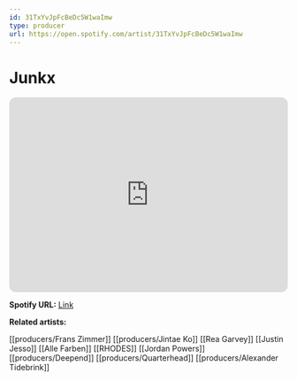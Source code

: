 ```yaml
---
id: 31TxYvJpFcBeDc5W1waImw
type: producer
url: https://open.spotify.com/artist/31TxYvJpFcBeDc5W1waImw
---
```

# Junkx

<iframe style="border-radius:12px" src="https://open.spotify.com/embed/artist/31TxYvJpFcBeDc5W1waImw" width="100%" height="352" frameBorder="0" allowfullscreen="" allow="autoplay; clipboard-write; encrypted-media; fullscreen; picture-in-picture" loading="lazy"></iframe>

**Spotify URL:** [Link](https://open.spotify.com/artist/31TxYvJpFcBeDc5W1waImw)

**Related artists:**

[[producers/Frans Zimmer]]
[[producers/Jintae Ko]]
[[Rea Garvey]]
[[Justin Jesso]]
[[Alle Farben]]
[[RHODES]]
[[Jordan Powers]]
[[producers/Deepend]]
[[producers/Quarterhead]]
[[producers/Alexander Tidebrink]]

